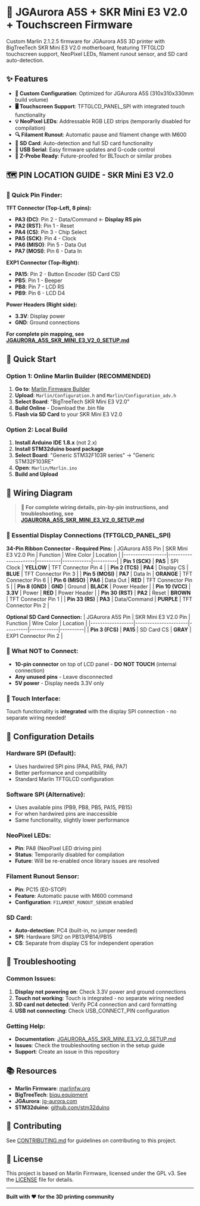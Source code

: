 # 🚀 JGAurora A5S + SKR Mini E3 V2.0 + Touchscreen Firmware

Custom Marlin 2.1.2.5 firmware for JGAurora A5S 3D printer with BigTreeTech SKR Mini E3 V2.0 motherboard, featuring TFTGLCD touchscreen support, NeoPixel LEDs, filament runout sensor, and SD card auto-detection.

## ✨ Features

- **🎯 Custom Configuration**: Optimized for JGAurora A5S (310x310x330mm build volume)
- **🖥️ Touchscreen Support**: TFTGLCD_PANEL_SPI with integrated touch functionality
- **💡 NeoPixel LEDs**: Addressable RGB LED strips (temporarily disabled for compilation)
- **🔍 Filament Runout**: Automatic pause and filament change with M600
- **💾 SD Card**: Auto-detection and full SD card functionality
- **🔌 USB Serial**: Easy firmware updates and G-code control
- **🔧 Z-Probe Ready**: Future-proofed for BLTouch or similar probes

## 🗺️ **PIN LOCATION GUIDE - SKR Mini E3 V2.0**

### **📍 Quick Pin Finder:**

**TFT Connector (Top-Left, 8 pins):**
- **PA3 (DC)**: Pin 2 - Data/Command ← **Display RS pin**
- **PA2 (RST)**: Pin 1 - Reset
- **PA4 (CS)**: Pin 3 - Chip Select
- **PA5 (SCK)**: Pin 4 - Clock
- **PA6 (MISO)**: Pin 5 - Data Out
- **PA7 (MOSI)**: Pin 6 - Data In

**EXP1 Connector (Top-Right):**
- **PA15**: Pin 2 - Button Encoder (SD Card CS)
- **PB5**: Pin 1 - Beeper
- **PB8**: Pin 7 - LCD RS
- **PB9**: Pin 6 - LCD D4

**Power Headers (Right side):**
- **3.3V**: Display power
- **GND**: Ground connections

**For complete pin mapping, see [JGAURORA_A5S_SKR_MINI_E3_V2_0_SETUP.md](JGAURORA_A5S_SKR_MINI_E3_V2_0_SETUP.md)**

## 🚀 Quick Start

### Option 1: Online Marlin Builder (RECOMMENDED)
1. **Go to**: [Marlin Firmware Builder](https://marlinfw.org/tools/autobuild/)
2. **Upload**: `Marlin/Configuration.h` and `Marlin/Configuration_adv.h`
3. **Select Board**: "BigTreeTech SKR Mini E3 V2.0"
4. **Build Online** - Download the .bin file
5. **Flash via SD Card** to your SKR Mini E3 V2.0

### Option 2: Local Build
1. **Install Arduino IDE 1.8.x** (not 2.x)
2. **Install STM32duino board package**
3. **Select Board**: "Generic STM32F103R series" → "Generic STM32F103RE"
4. **Open**: `Marlin/Marlin.ino`
5. **Build and Upload**

## 🔌 Wiring Diagram

> **📖 For complete wiring details, pin-by-pin instructions, and troubleshooting, see [JGAURORA_A5S_SKR_MINI_E3_V2_0_SETUP.md](JGAURORA_A5S_SKR_MINI_E3_V2_0_SETUP.md)**

### **📍 Essential Display Connections (TFTGLCD_PANEL_SPI)**

**34-Pin Ribbon Connector - Required Pins:**
| JGAurora A5S Pin | SKR Mini E3 V2.0 Pin | Function | Wire Color | Location |
|------------------|----------------------|----------|------------|----------|
| **Pin 1 (SCK)** | **PA5** | SPI Clock | **YELLOW** | TFT Connector Pin 4 |
| **Pin 2 (TCS)** | **PA4** | Display CS | **BLUE** | TFT Connector Pin 3 |
| **Pin 5 (MOSI)** | **PA7** | Data In | **ORANGE** | TFT Connector Pin 6 |
| **Pin 6 (MISO)** | **PA6** | Data Out | **RED** | TFT Connector Pin 5 |
| **Pin 8 (GND)** | **GND** | Ground | **BLACK** | Power Header |
| **Pin 10 (VCC)** | **3.3V** | Power | **RED** | Power Header |
| **Pin 30 (RST)** | **PA2** | Reset | **BROWN** | TFT Connector Pin 1 |
| **Pin 33 (RS)** | **PA3** | Data/Command | **PURPLE** | TFT Connector Pin 2 |

**Optional SD Card Connection:**
| JGAurora A5S Pin | SKR Mini E3 V2.0 Pin | Function | Wire Color | Location |
|------------------|----------------------|----------|------------|----------|
| **Pin 3 (FCS)** | **PA15** | SD Card CS | **GRAY** | EXP1 Connector Pin 2 |

### **📍 What NOT to Connect:**
- **10-pin connector** on top of LCD panel - **DO NOT TOUCH** (internal connection)
- **Any unused pins** - Leave disconnected
- **5V power** - Display needs 3.3V only

### **📍 Touch Interface:**
Touch functionality is **integrated** with the display SPI connection - no separate wiring needed!

## 🔧 Configuration Details

### **Hardware SPI (Default):**
- Uses hardwired SPI pins (PA4, PA5, PA6, PA7)
- Better performance and compatibility
- Standard Marlin TFTGLCD configuration

### **Software SPI (Alternative):**
- Uses available pins (PB9, PB8, PB5, PA15, PB15)
- For when hardwired pins are inaccessible
- Same functionality, slightly lower performance

### **NeoPixel LEDs:**
- **Pin**: PA8 (NeoPixel LED driving pin)
- **Status**: Temporarily disabled for compilation
- **Future**: Will be re-enabled once library issues are resolved

### **Filament Runout Sensor:**
- **Pin**: PC15 (E0-STOP)
- **Feature**: Automatic pause with M600 command
- **Configuration**: `FILAMENT_RUNOUT_SENSOR` enabled

### **SD Card:**
- **Auto-detection**: PC4 (built-in, no jumper needed)
- **SPI**: Hardware SPI2 on PB13/PB14/PB15
- **CS**: Separate from display CS for independent operation

## 🐛 Troubleshooting

### **Common Issues:**
1. **Display not powering on**: Check 3.3V power and ground connections
2. **Touch not working**: Touch is integrated - no separate wiring needed
3. **SD card not detected**: Verify PC4 connection and card formatting
4. **USB not connecting**: Check USB_CONNECT_PIN configuration

### **Getting Help:**
- **Documentation**: [JGAURORA_A5S_SKR_MINI_E3_V2_0_SETUP.md](JGAURORA_A5S_SKR_MINI_E3_V2_0_SETUP.md)
- **Issues**: Check the troubleshooting section in the setup guide
- **Support**: Create an issue in this repository

## 📚 Resources

- **Marlin Firmware**: [marlinfw.org](https://marlinfw.org/)
- **BigTreeTech**: [biqu.equipment](https://biqu.equipment/)
- **JGAurora**: [jg-aurora.com](https://jg-aurora.com/)
- **STM32duino**: [github.com/stm32duino](https://github.com/stm32duino)

## 🤝 Contributing

See [CONTRIBUTING.md](CONTRIBUTING.md) for guidelines on contributing to this project.

## 📄 License

This project is based on Marlin Firmware, licensed under the GPL v3. See the [LICENSE](LICENSE) file for details.

---

**Built with ❤️ for the 3D printing community**
